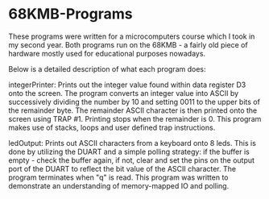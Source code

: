 # 68KMB-Programs

These programs were written for a microcomputers course which I took in my second year. 
Both programs run on the 68KMB - a fairly old piece of hardware mostly used for educational purposes nowadays.

Below is a detailed description of what each program does:

integerPrinter: 
  Prints out the integer value found within data register D3 onto the screen. The program converts an integer value 
  into ASCII by successively dividing the number by 10 and setting 0011 to the upper bits of the remainder byte.
  The remainder ASCII character is then printed onto the screen using TRAP #1. Printing stops when the remainder is 0.
  This program makes use of stacks, loops and user defined trap instructions.
  
ledOutput: 
  Prints out ASCII characters from a keyboard onto 8 leds. This is done by utilizing the DUART and a simple polling strategy:
  if the buffer is empty - check the buffer again, if not, clear and set the pins on the output port of the DUART to reflect
  the bit value of the ASCII character. The program terminates when "q" is read.
  This program was written to demonstrate an understanding of memory-mapped IO and polling.

